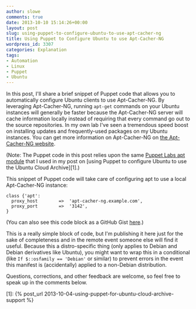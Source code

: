 ```yaml
---
author: slowe
comments: true
date: 2013-10-10 15:14:26+00:00
layout: post
slug: using-puppet-to-configure-ubuntu-to-use-apt-cacher-ng
title: Using Puppet to Configure Ubuntu to use Apt-Cacher-NG
wordpress_id: 3307
categories: Explanation
tags:
- Automation
- Linux
- Puppet
- Ubuntu
---
```


In this post, I'll share a brief snippet of Puppet code that allows you to automatically configure Ubuntu clients to use Apt-Cacher-NG. By leveraging Apt-Cacher-NG, running `apt-get` commands on your Ubuntu instances will generally be faster because the Apt-Cacher-NG server will cache information locally instead of requiring that every command go out to the source repositories. In my own lab I've seen a tremendous speed boost on installing updates and frequently-used packages on my Ubuntu instances. You can get more information on Apt-Cacher-NG on [the Apt-Cacher-NG website](https://www.unix-ag.uni-kl.de/~bloch/acng/).

(Note: The Puppet code in this post relies upon the same [Puppet Labs apt module](http://forge.puppetlabs.com/puppetlabs/apt) that I used in my post on [using Puppet to configure Ubuntu to use the Ubuntu Cloud Archive][1].)

This snippet of Puppet code will take care of configuring apt to use a local Apt-Cacher-NG instance:

``` puppet
class {'apt':
  proxy_host        =>  'apt-cacher-ng.example.com',
  proxy_port        =>  '3142',
}
```

(You can also see this code block as a GitHub Gist [here](https://gist.github.com/lowescott/6924675).)

This is a really simple block of code, but I'm publishing it here just for the sake of completeness and in the remote event someone else will find it useful. Because this a distro-specific thing (only applies to Debian and Debian derivatives like Ubuntu), you might want to wrap this in a conditional (like `If $::osfamily == 'Debian'` or similar) to prevent errors in the event this manifest is (accidentally) applied to a non-Debian distribution.

Questions, corrections, and other feedback are welcome, so feel free to speak up in the comments below.

[1]: {% post_url 2013-10-04-using-puppet-for-ubuntu-cloud-archive-support %}
